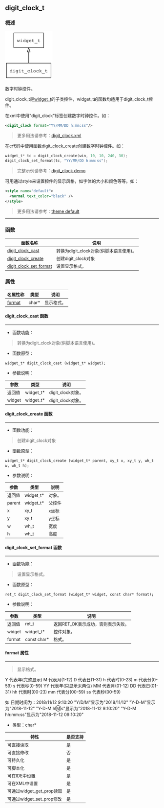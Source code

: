 ## digit\_clock\_t
### 概述
![image](images/digit_clock_t_0.png)

 数字时钟控件。

 digit\_clock\_t是[widget\_t](widget_t.md)的子类控件，widget\_t的函数均适用于digit\_clock\_t控件。

 在xml中使用"digit\_clock"标签创建数字时钟控件。如：

 ```xml
 <digit_clock format="YY/MM/DD h:mm:ss"/>
 ```

 > 更多用法请参考：[digit\_clock.xml](
 https://github.com/zlgopen/awtk/blob/master/demos/assets/raw/ui/digit_clock.xml)

 在c代码中使用函数digit\_clock\_create创建数字时钟控件。如：

 ```c
 widget_t* tc = digit_clock_create(win, 10, 10, 240, 30);
 digit_clock_set_format(tc, "YY/MM/DD h:mm:ss");
 ```

 > 完整示例请参考：[digit\_clock demo](
 https://github.com/zlgopen/awtk-c-demos/blob/master/demos/digit_clock.c)

 可用通过style来设置控件的显示风格，如字体的大小和颜色等等。如：

 ```xml
 <style name="default">
   <normal text_color="black" />
 </style>
 ```

 > 更多用法请参考：[theme default](
 https://github.com/zlgopen/awtk/blob/master/demos/assets/raw/styles/default.xml#L138)


----------------------------------
### 函数
<p id="digit_clock_t_methods">

| 函数名称 | 说明 | 
| -------- | ------------ | 
| <a href="#digit_clock_t_digit_clock_cast">digit\_clock\_cast</a> | 转换为digit_clock对象(供脚本语言使用)。 |
| <a href="#digit_clock_t_digit_clock_create">digit\_clock\_create</a> | 创建digit_clock对象 |
| <a href="#digit_clock_t_digit_clock_set_format">digit\_clock\_set\_format</a> | 设置显示格式。 |
### 属性
<p id="digit_clock_t_properties">

| 名属性称 | 类型 | 说明 | 
| -------- | ----- | ------------ | 
| <a href="#digit_clock_t_format">format</a> | char* | 显示格式。 |
#### digit\_clock\_cast 函数
-----------------------

* 函数功能：

> <p id="digit_clock_t_digit_clock_cast"> 转换为digit_clock对象(供脚本语言使用)。



* 函数原型：

```
widget_t* digit_clock_cast (widget_t* widget);
```

* 参数说明：

| 参数 | 类型 | 说明 |
| -------- | ----- | --------- |
| 返回值 | widget\_t* | digit\_clock对象。 |
| widget | widget\_t* | digit\_clock对象。 |
#### digit\_clock\_create 函数
-----------------------

* 函数功能：

> <p id="digit_clock_t_digit_clock_create"> 创建digit_clock对象



* 函数原型：

```
widget_t* digit_clock_create (widget_t* parent, xy_t x, xy_t y, wh_t w, wh_t h);
```

* 参数说明：

| 参数 | 类型 | 说明 |
| -------- | ----- | --------- |
| 返回值 | widget\_t* | 对象。 |
| parent | widget\_t* | 父控件 |
| x | xy\_t | x坐标 |
| y | xy\_t | y坐标 |
| w | wh\_t | 宽度 |
| h | wh\_t | 高度 |
#### digit\_clock\_set\_format 函数
-----------------------

* 函数功能：

> <p id="digit_clock_t_digit_clock_set_format"> 设置显示格式。



* 函数原型：

```
ret_t digit_clock_set_format (widget_t* widget, const char* format);
```

* 参数说明：

| 参数 | 类型 | 说明 |
| -------- | ----- | --------- |
| 返回值 | ret\_t | 返回RET\_OK表示成功，否则表示失败。 |
| widget | widget\_t* | 控件对象。 |
| format | const char* | 格式。 |
#### format 属性
-----------------------
> <p id="digit_clock_t_format"> 显示格式。

 Y 代表年(完整显示)
 M 代表月(1-12)
 D 代表日(1-31)
 h 代表时(0-23)
 m 代表分(0-59)
 s 代表秒(0-59)
 YY 代表年(只显示末两位)
 MM 代表月(01-12)
 DD 代表日(01-31)
 hh 代表时(00-23)
 mm 代表分(00-59)
 ss 代表秒(00-59)

 如 日期时间为：2018/11/12 9:10:20
 "Y/D/M"显示为"2018/11/12"
 "Y-D-M"显示为"2018-11-12"
 "Y-D-M h:m:s"显示为"2018-11-12 9:10:20"
 "Y-D-M hh:mm:ss"显示为"2018-11-12 09:10:20"


* 类型：char*

| 特性 | 是否支持 |
| -------- | ----- |
| 可直接读取 | 是 |
| 可直接修改 | 否 |
| 可持久化   | 是 |
| 可脚本化   | 是 |
| 可在IDE中设置 | 是 |
| 可在XML中设置 | 是 |
| 可通过widget\_get\_prop读取 | 是 |
| 可通过widget\_set\_prop修改 | 是 |
